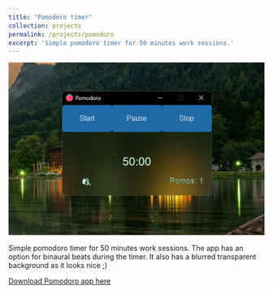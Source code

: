 ```yaml
---
title: "Pomodoro timer"
collection: projects
permalink: /projects/pomodoro
excerpt: 'Simple pomodoro timer for 50 minutes work sessions.'
---
```

![images/ing_converter.png](/images/pomodoro.png)

Simple pomodoro timer for 50 minutes work sessions. The app has an option for binaural beats during the timer.
It also has a blurred transparent background as it looks nice ;)

[Download Pomodoro app here](https://github.com/elioverhoef/pomodoro)
